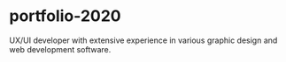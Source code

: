 # portfolio-2020

UX/UI developer with extensive experience in various graphic design and web development software.
